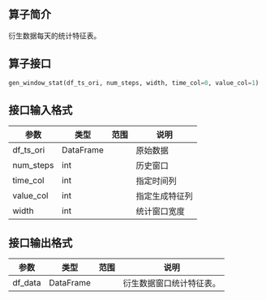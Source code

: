 ## 算子简介
衍生数据每天的统计特征表。
## 算子接口
```python
gen_window_stat(df_ts_ori, num_steps, width, time_col=0, value_col=1)
```
## 接口输入格式


|参数|类型|范围|说明|
|---|---|---|---|
|df_ts_ori|DataFrame|   |原始数据|
|num_steps|int|   |历史窗口|
|time_col|int|   |指定时间列|
|value_col|int|   |指定生成特征列|
|width|int|   |统计窗口宽度|
## 接口输出格式


|参数|类型|范围|说明|
|---|---|---|---|
|df_data|DataFrame|   |衍生数据窗口统计特征表。|

